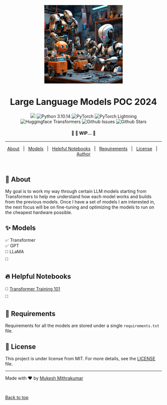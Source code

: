 <div align="center" id="top"> 
	<img src="llm_poc_2024_banner.jpeg" alt="llm_poc_2024_banner"  width="50%" height="25%"/>
</div>

<h1 align="center">Large Language Models POC 2024</h1>

<p align="center">
	<img src="https://img.shields.io/github/last-commit/mukeshmithrakumar/LLM-POC-2024"/>
	<img alt="Python 3.10.14" src="https://img.shields.io/badge/Python-3.10.14-black.svg?logo=python&labelColor=blue&logoColor=white">
	<img alt="PyTorch" src="https://img.shields.io/badge/PyTorch-2.3.0+cu121-black?logo=pytorch&labelColor=EE4C2C&logoColor=white">
	<img alt="PyTorch Lightning" src="https://img.shields.io/badge/PyTorch_Lightning-2.2.3-black?labelColor=792ee5">
	<img alt="Huggingface Transformers" src="https://img.shields.io/badge/Transformers-4.40.1-black?labelColor=eeba30">
	<img alt="Github Issues" src="https://img.shields.io/github/issues/mukeshmithrakumar/LLM-POC-2024" />
	<img alt="Github Stars" src="https://img.shields.io/github/stars/mukeshmithrakumar/LLM-POC-2024?style=flatlogo" />
</p> 


<!-- Status -->
<h4 align="center"> 
	🚧 🚀 WIP...  🚧
</h4> 

<hr>

<p align="center">
	<a href="#dart-about">About</a> &#xa0; | &#xa0; 
	<a href="#sparkles-models">Models</a> &#xa0; | &#xa0;
	<a href="#fire-helpful-notebooks">Helpful Notebooks</a> &#xa0; | &#xa0;
	<a href="#test_tube-requirements">Requirements</a> &#xa0; | &#xa0;
	<a href="#memo-license">License</a> &#xa0; | &#xa0;
	<a href="https://github.com/mukeshmithrakumar" target="_blank">Author</a>
</p>

<br>

## :dart: About

My goal is to work my way through certain LLM models starting from Transformers to help me understand how each model works and builds from the previous models. Once I have a set of models I am interested in, the next focus will be on fine-tuning and optimizing the models to run on the cheapest hardware possible.

## :sparkles: Models

:white_check_mark: Transformer\
:white_check_mark: GPT\
:white_medium_square: LLaMA\
:white_medium_square:

## :fire: Helpful Notebooks

:white_medium_square: [Transformer Training 101](./transformer/transformer-training-101.ipynb)\
:white_medium_square:

## :test_tube: Requirements

Requirements for all the models are stored under a single `requirements.txt` file.


## :memo: License

This project is under license from MIT. For more details, see the [LICENSE](LICENSE) file.


---

Made with :heart: by <a href="https://github.com/mukeshmithrakumar" target="_blank">Mukesh Mithrakumar</a>

&#xa0;

<a href="#top">Back to top</a>
